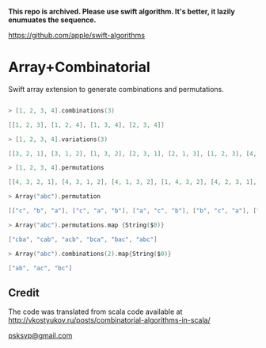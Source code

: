 **This repo is archived. Please use swift algorithm. It's better, it lazily enumuates the sequence.**

https://github.com/apple/swift-algorithms

# Array+Combinatorial


Swift array extension to generate combinations and permutations. 

``` swift

> [1, 2, 3, 4].combinations(3) 

[[1, 2, 3], [1, 2, 4], [1, 3, 4], [2, 3, 4]]

> [1, 2, 3, 4].variations(3)

[[3, 2, 1], [3, 1, 2], [1, 3, 2], [2, 3, 1], [2, 1, 3], [1, 2, 3], [4, 2, 1], [4, 1, 2], [1, 4, 2], [2, 4, 1], [2, 1, 4], [1, 2, 4], [4, 3, 1], [4, 1, 3], [1, 4, 3], [3, 4, 1], [3, 1, 4], [1, 3, 4], [4, 3, 2], [4, 2, 3], [2, 4, 3], [3, 4, 2], [3, 2, 4], [2, 3, 4]]

> [1, 2, 3, 4].permutations

[[4, 3, 2, 1], [4, 3, 1, 2], [4, 1, 3, 2], [1, 4, 3, 2], [4, 2, 3, 1], [4, 2, 1, 3], [4, 1, 2, 3], [1, 4, 2, 3], [2, 4, 3, 1], [2, 4, 1, 3], [2, 1, 4, 3], [1, 2, 4, 3], [3, 4, 2, 1], [3, 4, 1, 2], [3, 1, 4, 2], [1, 3, 4, 2], [3, 2, 4, 1], [3, 2, 1, 4], [3, 1, 2, 4], [1, 3, 2, 4], [2, 3, 4, 1], [2, 3, 1, 4], [2, 1, 3, 4], [1, 2, 3, 4]]

> Array("abc").permutation

[["c", "b", "a"], ["c", "a", "b"], ["a", "c", "b"], ["b", "c", "a"], ["b", "a", "c"], ["a", "b", "c"]]

> Array("abc").permutations.map {String($0)}

["cba", "cab", "acb", "bca", "bac", "abc"]

> Array("abc").combinations(2).map{String($0)}

["ab", "ac", "bc"]

```


## Credit 

The code was translated from scala code available at  http://vkostyukov.ru/posts/combinatorial-algorithms-in-scala/

<psksvp@gmail.com>

